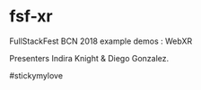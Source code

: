 # fsf-xr
FullStackFest BCN 2018 example demos : WebXR

Presenters Indira Knight & Diego Gonzalez. 

#stickymylove
